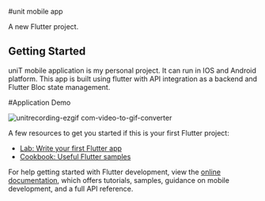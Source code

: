#unit mobile app

A new Flutter project.

## Getting Started

uniT mobile application is my personal project. It can run in IOS and Android platform.  This app is built using flutter with API integration as a backend and Flutter Bloc state management.

#Application Demo

![unitrecording-ezgif com-video-to-gif-converter](https://github.com/user-attachments/assets/c8ac100e-83f8-457d-a8bd-eac4efb5cd03)

A few resources to get you started if this is your first Flutter project:

- [Lab: Write your first Flutter app](https://docs.flutter.dev/get-started/codelab)
- [Cookbook: Useful Flutter samples](https://docs.flutter.dev/cookbook)

For help getting started with Flutter development, view the
[online documentation](https://docs.flutter.dev/), which offers tutorials,
samples, guidance on mobile development, and a full API reference.
